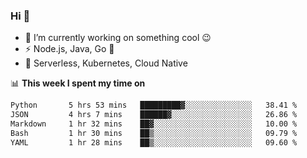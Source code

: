 ### Hi 👋

<!--
**nodejh/nodejh** is a ✨ _special_ ✨ repository because its `README.md` (this file) appears on your GitHub profile.

Here are some ideas to get you started:

- 🔭 I’m currently working on ...
- 🌱 I’m currently learning ...
- 👯 I’m looking to collaborate on ...
- 🤔 I’m looking for help with ...
- 💬 Ask me about ...
- 📫 How to reach me: ...
- 😄 Pronouns: ...
- ⚡ Fun fact: ...
-->

- 🔭 I’m currently working on something cool :wink:
- ⚡ Node.js, Java, Go :thought_balloon:
- 🤖 Serverless, Kubernetes, Cloud Native

📊 **This week I spent my time on**

<!--START_SECTION:waka-->

```txt
Python       5 hrs 53 mins   █████████▓░░░░░░░░░░░░░░░   38.41 %
JSON         4 hrs 7 mins    ██████▓░░░░░░░░░░░░░░░░░░   26.86 %
Markdown     1 hr 32 mins    ██▓░░░░░░░░░░░░░░░░░░░░░░   10.00 %
Bash         1 hr 30 mins    ██▒░░░░░░░░░░░░░░░░░░░░░░   09.79 %
YAML         1 hr 28 mins    ██▒░░░░░░░░░░░░░░░░░░░░░░   09.60 %
```

<!--END_SECTION:waka-->


<!--
:traffic_light: **Visitors**

![visitors](https://visitor-badge.glitch.me/badge?page_id=nodejh.nodejh)
-->

